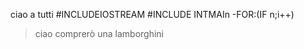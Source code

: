 ciao a tutti
#INCLUDEIOSTREAM
#INCLUDE INTMAIn
-FOR:(IF n;i++)
>ciao
<sup> </sup> comprerò una lamborghini
